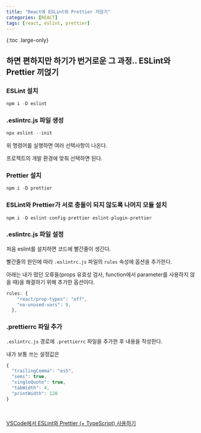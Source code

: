 ```yaml
---
title: "React에 ESLint와 Prettier 끼얹기"
categories: [REACT]
tags: [react, eslint, prettier]
---
```


{:toc .large-only}

## 하면 편하지만 하기가 번거로운 그 과정.. ESLint와 Prettier 끼얹기

### ESLint 설치

```js
npm i -D eslint
```

### .eslintrc.js 파일 생성

```js
npx eslint --init
```

위 명령어를 실행하면 여러 선택사항이 나온다.

프로젝트의 개발 환경에 맞춰 선택하면 된다.

### Prettier 설치

```js
npm i -D prettier
```

### ESLint와 Prettier가 서로 충돌이 되지 않도록 나머지 모듈 설치

```js
npm i -D eslint-config-prettier eslint-plugin-prettier
```

### .eslintrc.js 파일 설정

처음 eslint를 설치하면 코드에 빨간줄이 생긴다.

빨간줄의 원인에 따라 `.eslintrc.js` 파일의 `rules` 속성에 옵션을 추가한다.

아래는 내가 떴던 오류들(props 유효성 검사, function에서 parameter를 사용하지 않을 때)을 해결하기 위해 추가한 옵션이다.

```js
rules: {
    "react/prop-types": "off",
    "no-unused-vars": 0,
  },
```

### .prettierrc 파일 추가

`.eslintrc.js` 경로에 `.prettierrc` 파일을 추가한 후 내용을 작성한다.

내가 보통 쓰는 설정값은

```js
{
  "trailingComma": "es5",
  "semi": true,
  "singleQuote": true,
  "tabWidth": 4,
  "printWidth": 120
}
```

<br/>

[VSCode에서 ESLint와 Prettier (+ TypeScript) 사용하기](https://velog.io/@das01063/VSCode%EC%97%90%EC%84%9C-ESLint%EC%99%80-Prettier-TypeScript-%EC%82%AC%EC%9A%A9%ED%95%98%EA%B8%B0)
